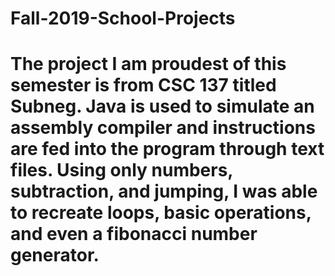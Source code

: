 # Fall-2019-School-Projects

# The project I am proudest of this semester is from CSC 137 titled Subneg. Java is used to simulate an assembly compiler and instructions are fed into the program through text files. Using only numbers, subtraction, and jumping, I was able to recreate loops, basic operations, and even a fibonacci number generator.
